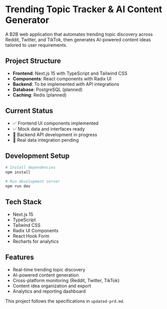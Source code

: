 # Trending Topic Tracker & AI Content Generator

A B2B web application that automates trending topic discovery across Reddit, Twitter, and TikTok, then generates AI-powered content ideas tailored to user requirements.

## Project Structure

- **Frontend**: Next.js 15 with TypeScript and Tailwind CSS
- **Components**: React components with Radix UI
- **Backend**: To be implemented with API integrations
- **Database**: PostgreSQL (planned)
- **Caching**: Redis (planned)

## Current Status

- ✅ Frontend UI components implemented
- ✅ Mock data and interfaces ready
- 🔄 Backend API development in progress
- 🔄 Real data integration pending

## Development Setup

```bash
# Install dependencies
npm install

# Run development server
npm run dev
```

## Tech Stack

- Next.js 15
- TypeScript
- Tailwind CSS
- Radix UI Components
- React Hook Form
- Recharts for analytics

## Features

- Real-time trending topic discovery
- AI-powered content generation
- Cross-platform monitoring (Reddit, Twitter, TikTok)
- Content idea organization and export
- Analytics and reporting dashboard

This project follows the specifications in `updated-prd.md`. 